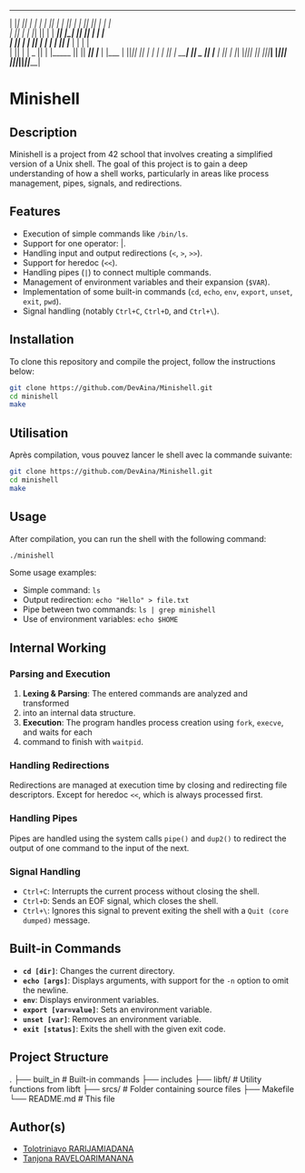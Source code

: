 
 __   __  ___   __    _  ___   _______  __   __  _______  ___      ___     
|  |_|  ||   | |  |  | ||   | |       ||  | |  ||       ||   |    |   |    
|       ||   | |   |_| ||   | |  _____||  |_|  ||    ___||   |    |   |    
|       ||   | |       ||   | | |_____ |       ||   |___ |   |    |   |    
|       ||   | |  _    ||   | |_____  ||       ||    ___||   |___ |   |___ 
| ||_|| ||   | | | |   ||   |  _____| ||   _   ||   |___ |       ||       |
|_|   |_||___| |_|  |__||___| |_______||__| |__||_______||_______||_______|



# Minishell

## Description
Minishell is a project from 42 school that involves creating a simplified version of a Unix
shell. The goal of this project is to gain a deep understanding of how a shell works, particularly
in areas like process management, pipes, signals, and redirections.

## Features
- Execution of simple commands like `/bin/ls`.
- Support for one operator: |.
- Handling input and output redirections (`<`, `>`, `>>`).
- Support for heredoc (`<<`).
- Handling pipes (`|`) to connect multiple commands.
- Management of environment variables and their expansion (`$VAR`).
- Implementation of some built-in commands (`cd`, `echo`, `env`, `export`, `unset`, `exit`, `pwd`).
- Signal handling (notably `Ctrl+C`, `Ctrl+D`, and `Ctrl+\`).

## Installation
To clone this repository and compile the project, follow the instructions below:

```bash
git clone https://github.com/DevAina/Minishell.git
cd minishell
make
```
## Utilisation
Après compilation, vous pouvez lancer le shell avec la commande suivante:
```bash
git clone https://github.com/DevAina/Minishell.git
cd minishell
make
```

## Usage
After compilation, you can run the shell with the following command:
```bash
./minishell
```

Some usage examples:
- Simple command: `ls`
- Output redirection: `echo "Hello" > file.txt`
- Pipe between two commands: `ls | grep minishell`
- Use of environment variables: `echo $HOME`

## Internal Working
### Parsing and Execution
1. **Lexing & Parsing**: The entered commands are analyzed and transformed
2. into an internal data structure.
3. **Execution**: The program handles process creation using `fork`, `execve`, and waits for each
4. command to finish with `waitpid`.

### Handling Redirections
Redirections are managed at execution time by closing and redirecting file descriptors. Except
for heredoc `<<`, which is always processed first.

### Handling Pipes
Pipes are handled using the system calls `pipe()` and `dup2()` to redirect the output of one
command to the input of the next.

### Signal Handling
- `Ctrl+C`: Interrupts the current process without closing the shell.
- `Ctrl+D`: Sends an EOF signal, which closes the shell.
- `Ctrl+\`: Ignores this signal to prevent exiting the shell with a `Quit (core dumped)`
message.

## Built-in Commands
- **`cd [dir]`**: Changes the current directory.
- **`echo [args]`**: Displays arguments, with support for the `-n` option to omit the newline.
- **`env`**: Displays environment variables.
- **`export [var=value]`**: Sets an environment variable.
- **`unset [var]`**: Removes an environment variable.
- **`exit [status]`**: Exits the shell with the given exit code.

## Project Structure
.
├── built_in            # Built-in commands
├── includes
├── libft/              # Utility functions from libft
├── srcs/               # Folder containing source files
├── Makefile
└── README.md           # This file

## Author(s)
- [Tolotriniavo RARIJAMIADANA](mailto:ainatolotriniavo7@gmail.com)
- [Tanjona RAVELOARIMANANA](mailto:tanjonarav@gmail.com)
